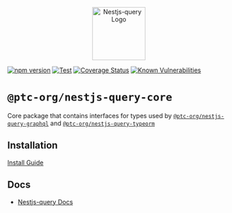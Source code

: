 <p align="center">
  <a href="https://doug-martin.github.io/nestjs-query" target="blank"><img src="https://doug-martin.github.io/nestjs-query/img/logo.svg" width="120" alt="Nestjs-query Logo" /></a>
</p>

[![npm version](https://img.shields.io/npm/v/@ptc-org/nestjs-query-core.svg)](https://www.npmjs.org/package/@ptc-org/nestjs-query-core)
[![Test](https://github.com/tripss/nestjs-query/workflows/Test/badge.svg?branch=master)](https://github.com/tripss/nestjs-query/actions?query=workflow%3ATest+and+branch%3Amaster+)
[![Coverage Status](https://coveralls.io/repos/github/doug-martin/nestjs-query/badge.svg?branch=master)](https://coveralls.io/github/doug-martin/nestjs-query?branch=master)
[![Known Vulnerabilities](https://snyk.io/test/github/doug-martin/nestjs-query/badge.svg?targetFile=packages/core/package.json)](https://snyk.io/test/github/doug-martin/nestjs-query?targetFile=packages/core/package.json)

# `@ptc-org/nestjs-query-core`

Core package that contains interfaces for types used by [`@ptc-org/nestjs-query-graphql`](../query-graphql) and [`@ptc-org/nestjs-query-typeorm`](../query-typeorm)

## Installation

[Install Guide](https://doug-martin.github.io/nestjs-query/docs/introduction/install)

## Docs

* [Nestjs-query Docs](https://doug-martin.github.io/nestjs-query/docs/introduction/getting-started)


